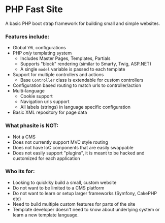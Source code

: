 PHP Fast Site
=======================

A basic PHP boot strap framework for building small and simple websites.

### Features include:

- Global `YML` configurations
- PHP _only_ templating system
  - Includes Master Pages, Templates, Partials
  - Supports "block" rendering (similar to Smarty, Twig, ASP.NET)
  - A single `model` variable is passed to each template
- Support for multiple controllers and actions
  - Base `Controller` class is extendable for custom controllers
- Configuration based routing to match urls to controller/action
- Multi-language
  - Cookie support
  - Navigation urls support
  - All labels (strings) in language specific configuration
- Basic XML repository for page data

### What **phasite** is NOT:

- Not a CMS
- Does not currently support MVC style routing
- Does not have IoC components that are easily swappable
- Does not easily support "plugins", it is meant to be hacked and customized for each application

### Who its for:

- Looking to quicklky build a small, custom website 
- Do not want to be limited to a CMS platform
- Do not want to learn or setup larger frameworks (Symfony, CakePHP etc)
- Need to build multiple custom features for parts of the site
- Template developer doesn't need to know about underlying system or learn a new template language.